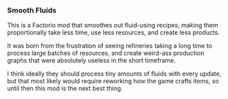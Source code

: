 
### Smooth Fluids

This is a Factorio mod that smoothes out fluid-using recipes, making them
proportionally take less time, use less resources, and create less products.

It was born from the frustration of seeing refineries taking a long time to
process large batches of resources, and create weird-ass production graphs that
were absolutely useless in the short timeframe.

I think ideally they should process tiny amounts of fluids with every update,
but that most likely would require reworking how the game crafts items, so until
then this mod is the next best thing.
